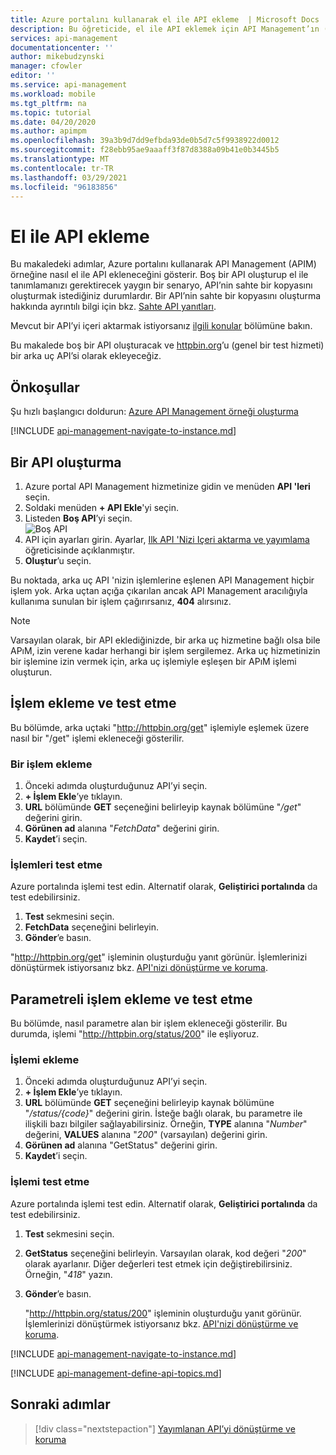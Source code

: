 ```yaml
---
title: Azure portalını kullanarak el ile API ekleme  | Microsoft Docs
description: Bu öğreticide, el ile API eklemek için API Management’ın (APIM) nasıl kullanılacağı gösterilir.
services: api-management
documentationcenter: ''
author: mikebudzynski
manager: cfowler
editor: ''
ms.service: api-management
ms.workload: mobile
ms.tgt_pltfrm: na
ms.topic: tutorial
ms.date: 04/20/2020
ms.author: apimpm
ms.openlocfilehash: 39a3b9d7dd9efbda93de0b5d7c5f9938922d0012
ms.sourcegitcommit: f28ebb95ae9aaaff3f87d8388a09b41e0b3445b5
ms.translationtype: MT
ms.contentlocale: tr-TR
ms.lasthandoff: 03/29/2021
ms.locfileid: "96183856"
---
```

# <a name="add-an-api-manually"></a>El ile API ekleme

Bu makaledeki adımlar, Azure portalını kullanarak API Management (APIM) örneğine nasıl el ile API ekleneceğini gösterir. Boş bir API oluşturup el ile tanımlamanızı gerektirecek yaygın bir senaryo, API’nin sahte bir kopyasını oluşturmak istediğiniz durumlardır. Bir API’nin sahte bir kopyasını oluşturma hakkında ayrıntılı bilgi için bkz. [Sahte API yanıtları](mock-api-responses.md).

Mevcut bir API’yi içeri aktarmak istiyorsanız [ilgili konular](#related-topics) bölümüne bakın.

Bu makalede boş bir API oluşturacak ve [httpbin.org](https://httpbin.org)’u (genel bir test hizmeti) bir arka uç API’si olarak ekleyeceğiz.

## <a name="prerequisites"></a>Önkoşullar

Şu hızlı başlangıcı doldurun: [Azure API Management örneği oluşturma](get-started-create-service-instance.md)

[!INCLUDE [api-management-navigate-to-instance.md](../../includes/api-management-navigate-to-instance.md)]

## <a name="create-an-api"></a>Bir API oluşturma

1. Azure portal API Management hizmetinize gidin ve menüden **API 'leri** seçin.
2. Soldaki menüden **+ API Ekle**'yi seçin.
3. Listeden **Boş API**’yi seçin.  
    ![Boş API](media/add-api-manually/blank-api.png)  
4. API için ayarları girin. Ayarlar, [Ilk API 'Nizi Içeri aktarma ve yayımlama](import-and-publish.md#import-and-publish-a-backend-api) öğreticisinde açıklanmıştır.
5. **Oluştur**’u seçin.

Bu noktada, arka uç API 'nizin işlemlerine eşlenen API Management hiçbir işlem yok. Arka uçtan açığa çıkarılan ancak API Management aracılığıyla kullanıma sunulan bir işlem çağırırsanız, **404** alırsınız.

>[!NOTE] 
> Varsayılan olarak, bir API eklediğinizde, bir arka uç hizmetine bağlı olsa bile APıM, izin verene kadar herhangi bir işlem sergilemez. Arka uç hizmetinizin bir işlemine izin vermek için, arka uç işlemiyle eşleşen bir APıM işlemi oluşturun.

## <a name="add-and-test-an-operation"></a>İşlem ekleme ve test etme

Bu bölümde, arka uçtaki "http://httpbin.org/get" işlemiyle eşlemek üzere nasıl bir "/get" işlemi ekleneceği gösterilir.

### <a name="add-an-operation"></a>Bir işlem ekleme

1. Önceki adımda oluşturduğunuz API’yi seçin.
2. **+ İşlem Ekle**’ye tıklayın.
3. **URL** bölümünde **GET** seçeneğini belirleyip kaynak bölümüne "*/get*" değerini girin.
4. **Görünen ad** alanına "*FetchData*" değerini girin.
5. **Kaydet**’i seçin.

### <a name="test-an-operation"></a>İşlemleri test etme

Azure portalında işlemi test edin. Alternatif olarak, **Geliştirici portalında** da test edebilirsiniz.

1. **Test** sekmesini seçin.
2. **FetchData** seçeneğini belirleyin.
3. **Gönder**’e basın.

"http://httpbin.org/get" işleminin oluşturduğu yanıt görünür. İşlemlerinizi dönüştürmek istiyorsanız bkz. [API'nizi dönüştürme ve koruma](transform-api.md).

## <a name="add-and-test-a-parameterized-operation"></a>Parametreli işlem ekleme ve test etme

Bu bölümde, nasıl parametre alan bir işlem ekleneceği gösterilir. Bu durumda, işlemi "http://httpbin.org/status/200" ile eşliyoruz.

### <a name="add-the-operation"></a>İşlemi ekleme

1. Önceki adımda oluşturduğunuz API’yi seçin.
2. **+ İşlem Ekle**’ye tıklayın.
3. **URL** bölümünde **GET** seçeneğini belirleyip kaynak bölümüne "*/status/{code}*" değerini girin. İsteğe bağlı olarak, bu parametre ile ilişkili bazı bilgiler sağlayabilirsiniz. Örneğin, **TYPE** alanına "*Number*" değerini, **VALUES** alanına "*200*" (varsayılan) değerini girin.
4. **Görünen ad** alanına "GetStatus" değerini girin.
5. **Kaydet**’i seçin.

### <a name="test-the-operation"></a>İşlemi test etme 

Azure portalında işlemi test edin.  Alternatif olarak, **Geliştirici portalında** da test edebilirsiniz.

1. **Test** sekmesini seçin.
2. **GetStatus** seçeneğini belirleyin. Varsayılan olarak, kod değeri "*200*" olarak ayarlanır. Diğer değerleri test etmek için değiştirebilirsiniz. Örneğin, "*418*" yazın.
3. **Gönder**’e basın.

    "http://httpbin.org/status/200" işleminin oluşturduğu yanıt görünür. İşlemlerinizi dönüştürmek istiyorsanız bkz. [API'nizi dönüştürme ve koruma](transform-api.md).

[!INCLUDE [api-management-navigate-to-instance.md](../../includes/api-management-append-apis.md)]

[!INCLUDE [api-management-define-api-topics.md](../../includes/api-management-define-api-topics.md)]

## <a name="next-steps"></a>Sonraki adımlar

> [!div class="nextstepaction"]
> [Yayımlanan API’yi dönüştürme ve koruma](transform-api.md)
